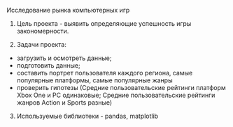 Исследование рынка компьютерных игр

1. Цель проекта - выявить определяющие успешность игры закономерности.

2. Задачи проекта:
- загрузить и осмотреть данные;
- подготовить данные;
- составить портрет пользователя каждого региона, самые популярные платформы, самые популярные жанры
- проверить гипотезы (Средние пользовательские рейтинги платформ Xbox One и PC одинаковые; Средние пользовательские рейтинги жанров Action и Sports разные)

3. Используемые библиотеки - pandas, matplotlib
